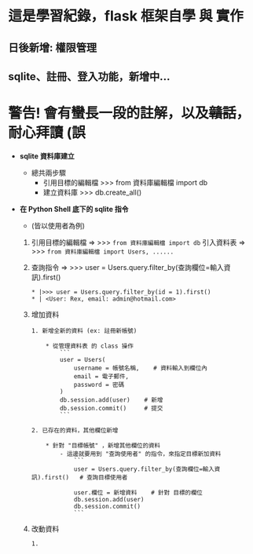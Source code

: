 # 這是學習紀錄，flask 框架自學 與 實作
## 日後新增: 權限管理
## sqlite、註冊、登入功能，新增中...
# 警告! 會有蠻長一段的註解，以及~~贛話~~，耐心拜讀 (誤

* **sqlite 資料庫建立**
    * 總共兩步驟
        * 引用目標的編輯檔  >>> from 資料庫編輯檔 import db
        * 建立資料庫  >>> db.create_all()

* **在 Python Shell 底下的 sqlite 指令**
    * (皆以使用者為例)

    1. 引用目標的編輯檔 => >>> ```from 資料庫編輯檔 import db```
            引入資料表 => >>> ```from 資料庫編輯檔 import Users, ......```
    
    2. 查詢指令 => >>> user = Users.query.filter_by(查詢欄位=輸入資訊).first()
        
        ```
        * |>>> user = Users.query.filter_by(id = 1).first()
        * | <User: Rex, email: admin@hotmail.com>
        ```

    3. 增加資料
        
           1. 新增全新的資料 (ex: 註冊新帳號)
               
               * 從管理資料表 的 class 操作
                   ```
                   user = Users(
                       username = 帳號名稱,    # 資料輸入到欄位內
                       email = 電子郵件,
                       password = 密碼
                   )
                   db.session.add(user)    # 新增
                   db.session.commit()     # 提交
                   ```

           2. 已存在的資料，其他欄位新增

               * 針對 "目標帳號" ，新增其他欄位的資料
                   - 這邊就要用到 "查詢使用者" 的指令，來指定目標新加資料
                       ```
                       user = Users.query.filter_by(查詢欄位=輸入資訊).first()   # 查詢目標使用者

                       user.欄位 = 新增資料    # 針對 目標的欄位
                       db.session.add(user)
                       db.session.commit()
                       ```

    4. 改動資料

           1. 



